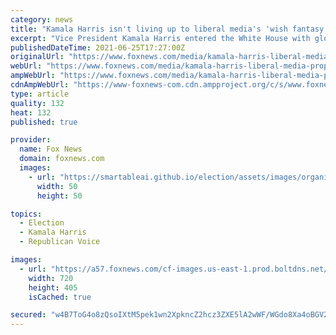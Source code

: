 ```yaml
---
category: news
title: "Kamala Harris isn't living up to liberal media's 'wish fantasy': Tammy Bruce"
excerpt: "Vice President Kamala Harris entered the White House with glowing coverage from mainstream media outlets celebrating her historic accomplishment as the first woman of color to hold the office. That coverage seems to have shifted,"
publishedDateTime: 2021-06-25T17:27:00Z
originalUrl: "https://www.foxnews.com/media/kamala-harris-liberal-media-propaganda-tammy-bruce"
webUrl: "https://www.foxnews.com/media/kamala-harris-liberal-media-propaganda-tammy-bruce"
ampWebUrl: "https://www.foxnews.com/media/kamala-harris-liberal-media-propaganda-tammy-bruce.amp"
cdnAmpWebUrl: "https://www-foxnews-com.cdn.ampproject.org/c/s/www.foxnews.com/media/kamala-harris-liberal-media-propaganda-tammy-bruce.amp"
type: article
quality: 132
heat: 132
published: true

provider:
  name: Fox News
  domain: foxnews.com
  images:
    - url: "https://smartableai.github.io/election/assets/images/organizations/foxnews.com-50x50.jpg"
      width: 50
      height: 50

topics:
  - Election
  - Kamala Harris
  - Republican Voice

images:
  - url: "https://a57.foxnews.com/cf-images.us-east-1.prod.boltdns.net/v1/static/694940094001/7608bd80-283c-4831-9754-c6e039be7a66/3f9d2905-fbba-4f84-9323-0e8b0044da04/1280x720/match/720/405/image.jpg?ve=1&tl=1"
    width: 720
    height: 405
    isCached: true

secured: "w4B7ToG4o8zQsoIXtM5pek1wn2XpkncZ2hcz3ZXE5lA2wWF/WGdo8Xa4oBGV22jKqvt5G55ovBA+OEsV6VqdIseTyDNWUW0Vm488KWzU+tNoyCn4uGNXMaF6ICw+NVrhJFVeYCdJT/KL7FA8Jg5vr+nrUG6ujzBbmD6w5RxXkS4tBF2WdjFHG75Z7N4fuRwgMqfw86SKRcpU8ejC1syaJuz7gwf9or0bV3Pr25fuV9vcUm4JEpOcOp8pa4gH5c7sGJK4YpTYA9LMDcsyeYvQfDJ6XIgQqBJAv7WYlJyP7E3z5c6u10W6kahad7RZ5CtoGKcGapULEsjBOUsbglrLgG+MxPzmHVcl2DMTrDNjpZc=;QMVG4vXOzVaIJqCNodvmYw=="
---
```



